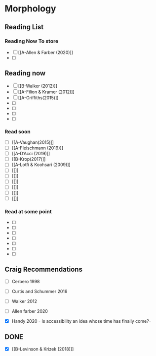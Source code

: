 # Morphology
## Reading List


### Reading Now To store
- [ ] [[A-Allen & Farber (2020)]]
- [ ] 

## Reading now
- [ ]  [[B-Walker (2012)]]
- [ ] [[A-Filion & Kramer (2012)]]
- [ ] [[A-Griffiths(2015)]]
- [ ] 
- [ ] 
- [ ] 
- [ ] 
### Read soon
- [ ] [[A-Vaughan(2015)]]
- [ ] [[A-Fleischmann (2019)]]
- [ ] [[A-D’Acci (2019)]]
- [ ] [[B-Krop(2017)]]
- [ ] [[A-Lotfi & Koohsari (2009)]]
- [ ] [[]]
- [ ] [[]]
- [ ] [[]]
- [ ] [[]]
- [ ] [[]]
- [ ] [[]]
### Read at some point
- [ ] 
- [ ] 
- [ ] 
- [ ] 
- [ ] 
- [ ] 
- [ ] 
## Craig Recommendations 
- [ ] Cerbero 1998
- [ ] Curtis and Schummer 2016
- [ ] Walker 2012
- [ ] Allen farber 2020
- [x] Handy 2020                               - Is accessibility an idea whose time has finally come?-





## DONE
- [x] [[B-Levinson & Krizek (2018)]]